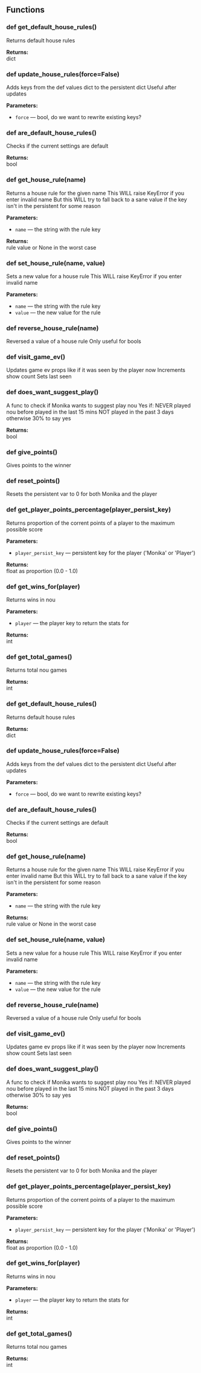 ## Functions

### def get_default_house_rules()

Returns default house rules

**Returns:**<br>
dict

### def update_house_rules(force=False)

Adds keys from the def values dict to the persistent dict Useful after updates

**Parameters:**
- `force` &mdash; bool, do we want to rewrite existing keys?


### def are_default_house_rules()

Checks if the current settings are default

**Returns:**<br>
bool

### def get_house_rule(name)

Returns a house rule for the given name  This WILL raise KeyError if you enter invalid name  But this WILL try to fall back to a sane value if the key isn't in the persistent for some reason

**Parameters:**
- `name` &mdash; the string with the rule key


**Returns:**<br>
rule value or None in the worst case

### def set_house_rule(name, value)

Sets a new value for a house rule  This WILL raise KeyError if you enter invalid name

**Parameters:**
- `name` &mdash; the string with the rule key
- `value` &mdash; the new value for the rule


### def reverse_house_rule(name)

Reversed a value of a house rule Only useful for bools

### def visit_game_ev()

Updates game ev props like if it was seen by the player now Increments show count Sets last seen

### def does_want_suggest_play()

A func to check if Monika wants to suggest play nou Yes if: NEVER played nou before played in the last 15 mins NOT played in the past 3 days otherwise 30% to say yes

**Returns:**<br>
bool

### def give_points()

Gives points to the winner

### def reset_points()

Resets the persistent var to 0 for both Monika and the player

### def get_player_points_percentage(player_persist_key)

Returns proportion of the corrent points of a player to the maximum possible score

**Parameters:**
- `player_persist_key` &mdash; persistent key for the player ('Monika' or 'Player')


**Returns:**<br>
float as proportion (0.0 - 1.0)

### def get_wins_for(player)

Returns wins in nou

**Parameters:**
- `player` &mdash; the player key to return the stats for


**Returns:**<br>
int

### def get_total_games()

Returns total nou games

**Returns:**<br>
int

### def get_default_house_rules()

Returns default house rules

**Returns:**<br>
dict

### def update_house_rules(force=False)

Adds keys from the def values dict to the persistent dict Useful after updates

**Parameters:**
- `force` &mdash; bool, do we want to rewrite existing keys?


### def are_default_house_rules()

Checks if the current settings are default

**Returns:**<br>
bool

### def get_house_rule(name)

Returns a house rule for the given name  This WILL raise KeyError if you enter invalid name  But this WILL try to fall back to a sane value if the key isn't in the persistent for some reason

**Parameters:**
- `name` &mdash; the string with the rule key


**Returns:**<br>
rule value or None in the worst case

### def set_house_rule(name, value)

Sets a new value for a house rule  This WILL raise KeyError if you enter invalid name

**Parameters:**
- `name` &mdash; the string with the rule key
- `value` &mdash; the new value for the rule


### def reverse_house_rule(name)

Reversed a value of a house rule Only useful for bools

### def visit_game_ev()

Updates game ev props like if it was seen by the player now Increments show count Sets last seen

### def does_want_suggest_play()

A func to check if Monika wants to suggest play nou Yes if: NEVER played nou before played in the last 15 mins NOT played in the past 3 days otherwise 30% to say yes

**Returns:**<br>
bool

### def give_points()

Gives points to the winner

### def reset_points()

Resets the persistent var to 0 for both Monika and the player

### def get_player_points_percentage(player_persist_key)

Returns proportion of the corrent points of a player to the maximum possible score

**Parameters:**
- `player_persist_key` &mdash; persistent key for the player ('Monika' or 'Player')


**Returns:**<br>
float as proportion (0.0 - 1.0)

### def get_wins_for(player)

Returns wins in nou

**Parameters:**
- `player` &mdash; the player key to return the stats for


**Returns:**<br>
int

### def get_total_games()

Returns total nou games

**Returns:**<br>
int


